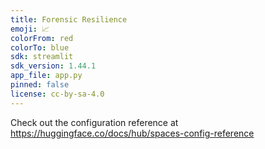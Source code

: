 ```yaml
---
title: Forensic Resilience
emoji: 📈
colorFrom: red
colorTo: blue
sdk: streamlit
sdk_version: 1.44.1
app_file: app.py
pinned: false
license: cc-by-sa-4.0
---
```


Check out the configuration reference at https://huggingface.co/docs/hub/spaces-config-reference
